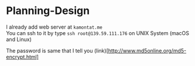 # Planning-Design

I already add web server at `kamontat.me`  
You can ssh to it by type `ssh root@139.59.111.176` on UNIX System (macOS and Linux) 

The password is same that I tell you
(link)[http://www.md5online.org/md5-encrypt.html]
